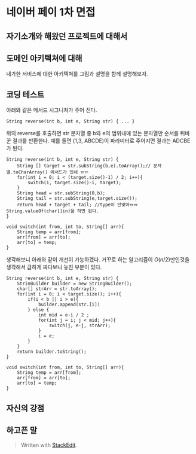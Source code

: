 # 네이버 페이 1차 면접

## 자기소개와 해왔던 프로젝트에 대해서

## 도메인 아키텍쳐에 대해

내가한 서비스에 대한 아키텍쳐를 그림과 설명을 함께 설명해보자. 

## 코딩 테스트
아래와 같은 메서드 시그니처가 주어 진다. 
```
String reverse(int b, int e, String str) { ... }
```
위의 reverse를 호출하면 str 문자열 중 b와 e의 범위내에 있는 문자열만 순서를 뒤바꾼 결과를 반환한다. 예를 들면 (1,3, ABCDE)이 파라미터로 주어지면 결과는 ADCBE가 된다. 

``` // myAnswer
String reverse(int b, int e, String str) {
	String [] target = str.subString(b,e).toArray();// 문자열.toCharArray() 메서드가 있네 ㅠㅠ
	for(int i = 0; i < (target.size()-1) / 2; i++){
		switch(i, target.size()-i, target);
	}
	String head = str.subString(0,b);
	String tail = str.subString(e,target.size());
	return head + target + tail; //type이 안맞아ㅠㅠ String.valueOf(char[]in)을 하면 된다.
}

void switch(int from, int to, String[] arr){
	String temp = arr[from];
	arr[from] = arr[to];
	arr[to] = temp;
}
```
생각해보니 아래와 같이 개선이 가능하겠다. 거꾸로 하는 알고리즘이 $O(n/2)$만인것을 생각해서 급하게 짜다보니 놓친 부분이 있다. 

``` // 
String reverse(int b, int e, String str) {
	StrinBuilder builder = new StringBuilder();
	char[] strArr = str.toArray();
	for(int i = 0; i < target.size(); i++){
		if(i < b || i > e){
			builder.append(str.[i])
		} else {
			int mid = e-i / 2 ; 
			for(int j = i; j < mid; j++){
				switch(j, e-j, strArr);
			}
			i = e;
		}
	}
	return builder.toString();
}

void switch(int from, int to, String[] arr){
	String temp = arr[from];
	arr[from] = arr[to];
	arr[to] = temp;
}
```



## 자신의 강점

## 하고픈 말




> Written with [StackEdit](https://stackedit.io/).
<!--stackedit_data:
eyJoaXN0b3J5IjpbMTI5MTgyNjc3NiwtMjg5ODc3NzMsLTk1Nz
YyNDYwMCwxODY1ODA5MTcwXX0=
-->